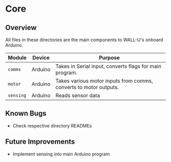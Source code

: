 # Core

## Overview
All files in these directories are the main components to WALL-U's onboard Arduino.

| Module | Device | Purpose |
| ------ | ------ | ------- |
| `comms` | Arduino | Takes in Serial input, converts flags for main program.|
| `motor` | Arduino | Takes various motor inputs from comms, converts to motor outputs.|
| `sensing` | Arduino | Reads sensor data|

## Known Bugs
- Check respective directory READMEs

## Future Improvements
- Implement sensing into main Arduino program
